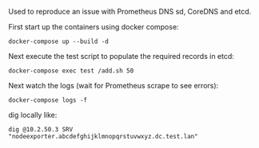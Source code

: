 Used to reproduce an issue with Prometheus DNS sd, CoreDNS and etcd.

First start up the containers using docker compose:

`docker-compose up --build -d`

Next execute the test script to populate the required records in etcd:

`docker-compose exec test /add.sh 50`

Next watch the logs (wait for Prometheus scrape to see errors):

`docker-compose logs -f`

dig locally like:

`dig @10.2.50.3 SRV "nodeexporter.abcdefghijklmnopqrstuvwxyz.dc.test.lan"`